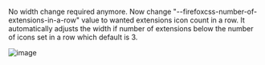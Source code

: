 No width change required anymore. Now change "--firefoxcss-number-of-extensions-in-a-row" value to wanted extensions icon count in a row.
It automatically adjusts the width if number of extensions below the number of icons set in a row which default is 3.

![image](https://user-images.githubusercontent.com/61329159/227771809-3ca21265-a414-440d-88c1-58f4d0379625.png)
